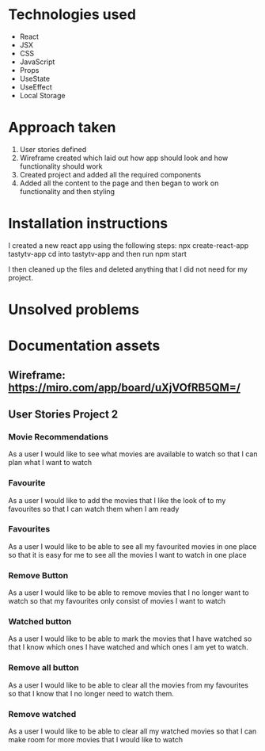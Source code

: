 # Technologies used

- React
- JSX
- CSS
- JavaScript
- Props
- UseState
- UseEffect
- Local Storage


# Approach taken 

1) User stories defined
2) Wireframe created which laid out how app should look and how functionality should work
3) Created project and added all the required components
4) Added all the content to the page and then began to work on functionality and then styling

# Installation instructions

I created a new react app using the following steps:
npx create-react-app tastytv-app
cd into tastytv-app and then run npm start

I then cleaned up the files and deleted anything that I did not need for my project.


# Unsolved problems

# Documentation assets

## Wireframe: https://miro.com/app/board/uXjVOfRB5QM=/ 

## User Stories Project 2

### Movie Recommendations
As a user I would like to see what movies are available to watch so that I can plan what I want to watch

### Favourite
As a user I would like to add the movies that I like the look of to my favourites so that I can watch them when I am ready

### Favourites
As a user I would like to be able to see all my favourited movies in one place so that it is easy for me to see all the movies I want to watch in one place

### Remove Button
As a user I would like to be able to remove movies that I no longer want to watch so that my favourites only consist of movies I want to watch

### Watched button
As a user I would like to be able to mark the movies that I have watched so that I know which ones I have watched and which ones I am yet to watch. 

### Remove all button
As a user I would like to be able to clear all the movies from my favourites so that I know that I no longer need to watch them.

### Remove watched
As a user I would like to be able to clear all my watched movies so that I can make room for more movies that I would like to watch
